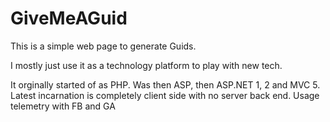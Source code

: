 GiveMeAGuid
===========

This is a simple web page to generate Guids.

I mostly just use it as a technology platform to play with new tech.

It orginally started of as PHP. Was then ASP, then ASP.NET 1, 2 and MVC 5. Latest incarnation is completely client side with no server back end. Usage telemetry with FB and GA
